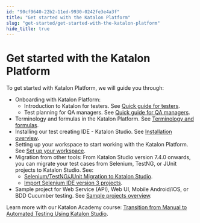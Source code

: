 ```yaml
---
id: "90cf9640-22b2-11ed-9930-0242fe3e4a3f"
title: "Get started with the Katalon Platform"
slug: "get-started/get-started-with-the-katalon-platform"
hide_title: true
---
```


# <a id="id" class="anchor_top_offset"/><a id="ariaid-title1" class="anchor_top_offset"/>Get started with the <span xmlns="http://www.w3.org/1999/xhtml" className="ph">Katalon Platform</span> 

<p xmlns="http://www.w3.org/1999/xhtml" className="p">To get started with <span className="ph">Katalon Platform</span>, we will guide you through:</p> 
<ul xmlns="http://www.w3.org/1999/xhtml" className="ul"><li className="li">Onboarding with <span className="ph">Katalon Platform</span>:<ul className="ul"><li className="li">         Introduction to Katalon for testers. See <a className="xref" href="/get-started/onboarding-katalon-platform/quick-guide-for-testers">Quick guide for testers</a>.       </li><li className="li">         Test planning for QA managers. See <a className="xref" href="/get-started/onboarding-katalon-platform/quick-guide-for-qa-managers">Quick guide for QA managers</a>.       </li></ul></li><li className="li">     Terminology and formulas in the <span className="ph">Katalon Platform</span>. See <a className="xref" href="/get-started/terminology-and-formulas">Terminology and formulas</a>.   </li><li className="li">     Installing our test creating IDE - Katalon Studio. See <a className="xref" href="/get-started/katalon-studio-installation/katalon-studio-installation-overview">Installation overview</a>.   </li><li className="li">     Setting up your workspace to start working with the Katalon Platform. See <a className="xref" href="/get-started/set-up-your-workspace/set-up-overview-in-katalon-platform">Set up your workspace</a>.   </li><li className="li">     Migration from other tools: From <span className="ph">Katalon Studio</span> version 7.4.0 onwards, you can migrate your test cases from Selenium, TestNG, or JUnit projects to <span className="ph">Katalon Studio</span>. See:<ul className="ul"><li className="li"><a className="xref" href="/get-started/migration-from-other-tools/seleniumtestngjunit-migration-to-katalon-studio">Selenium/TestNG/JUnit Migration to <span className="ph">Katalon Studio</span></a>.</li><li className="li"><a className="xref" href="/get-started/migration-from-other-tools/import-selenium-ide-version-3-projects-to-katalon-studio">Import Selenium IDE version 3 projects</a>.</li></ul>   </li><li className="li">Sample project for Web Service (API), Web UI, Mobile Android/iOS, or BDD Cucumber testing. See <a className="xref" href="/get-started/sample-projects/sample-projects-overview">Sample projects overview</a>.</li></ul> 
<p xmlns="http://www.w3.org/1999/xhtml" className="p">Learn more with our Katalon Academy course: <a className="xref j-external-link" href="https://academy.katalon.com/courses/manual-transit-automation-testing/?utm_source=kat_docs&utm_medium=get_started_overview" target="_blank">Transition from Manual to Automated Testing Using Katalon Studio</a>.</p> 
